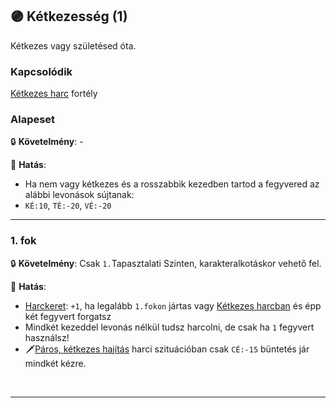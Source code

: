 ## 🟣 Kétkezesség (1)

Kétkezes vagy születésed óta.

### Kapcsolódik

[Kétkezes harc](ketkezes_harc.md) fortély

### Alapeset

🔒 **Követelmény**: -

🌟 **Hatás**:
- Ha nem vagy kétkezes és a rosszabbik kezedben tartod a fegyvered az alábbi levonások sújtanak:
- `KÉ:10`, `TÉ:-20`, `VÉ:-20`

---
### 1. fok

🔒 **Követelmény**: Csak `1.`Tapasztalati Szinten, karakteralkotáskor vehető fel.

🌟 **Hatás**:
- [Harckeret](../063_06_tamadasok_szama_fegyverrel.md#harckeret): `+1`, ha legalább `1.fokon` jártas vagy [Kétkezes harcban](ketkezes_harc.md) és épp két fegyvert forgatsz
- Mindkét kezeddel levonás nélkül tudsz harcolni, de csak ha `1` fegyvert használsz!
- 🗡️[Páros, kétkezes hajítás](../073_tavharc_taktikak.md#p%C3%A1ros-k%C3%A9tkezes-haj%C3%ADt%C3%A1s) harci szituációban csak `CÉ:-15` büntetés jár mindkét kézre.

<br />

---
